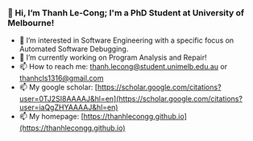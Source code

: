 ### 👋 Hi, I’m Thanh Le-Cong; I'm a PhD Student at University of Melbourne!

- 👀 I’m interested in Software Engineering with a specific focus on Automated Software Debugging.
- 🌱 I’m currently working on Program Analysis and Repair!
- 📫 How to reach me: thanh.lecong@student.unimelb.edu.au or thanhcls1316@gmail.com
- 📫 My google scholar: [https://scholar.google.com/citations?user=0TJ2SI8AAAAJ&hl=en](https://scholar.google.com/citations?user=iaQgZHYAAAAJ&hl=en)
- 📫 My homepage: [https://thanhlecongg.github.io](https://thanhlecongg.github.io)

<!---
thanhlecongg/thanhlecongg is a ✨ special ✨ repository because its `README.md` (this file) appears on your GitHub profile.
You can click the Preview link to take a look at your changes.
--->
